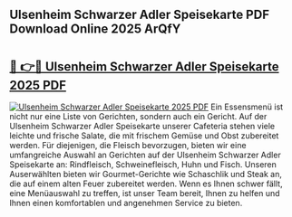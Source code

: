 ## Ulsenheim Schwarzer Adler Speisekarte PDF Download Online 2025 ArQfY

# <h2><a href="http://gc6rja.nevu.top/?p=Ulsenheim+Schwarzer+Adler+Speisekarte">🔗 👉🔴 Ulsenheim Schwarzer Adler Speisekarte 2025 PDF</a></h2>

[![Ulsenheim Schwarzer Adler Speisekarte 2025 PDF](https://i.imgur.com/dBaPXMq.png)](http://gc6rja.nevu.top/?p=Ulsenheim+Schwarzer+Adler+Speisekarte)
Ein Essensmenü ist nicht nur eine Liste von Gerichten, sondern auch ein Gericht. Auf der Ulsenheim Schwarzer Adler Speisekarte unserer Cafeteria stehen viele leichte und frische Salate, die mit frischem Gemüse und Obst zubereitet werden. Für diejenigen, die Fleisch bevorzugen, bieten wir eine umfangreiche Auswahl an Gerichten auf der Ulsenheim Schwarzer Adler Speisekarte an: Rindfleisch, Schweinefleisch, Huhn und Fisch. Unseren Auserwählten bieten wir Gourmet-Gerichte wie Schaschlik und Steak an, die auf einem alten Feuer zubereitet werden. Wenn es Ihnen schwer fällt, eine Menüauswahl zu treffen, ist unser Team bereit, Ihnen zu helfen und Ihnen einen komfortablen und angenehmen Service zu bieten.
